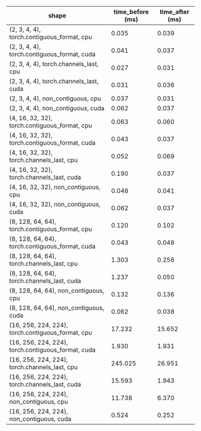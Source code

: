 | shape | time_before (ms) | time_after (ms) |
| --- | --- | --- | 
| (2, 3, 4, 4), torch.contiguous_format, cpu  |  0.035 |  0.039 | 
| (2, 3, 4, 4), torch.contiguous_format, cuda  |  0.041 |  0.037 | 
| (2, 3, 4, 4), torch.channels_last, cpu  |  0.027 |  0.031 | 
| (2, 3, 4, 4), torch.channels_last, cuda  |  0.031 |  0.036 | 
| (2, 3, 4, 4), non_contiguous, cpu  |  0.037 |  0.031 | 
| (2, 3, 4, 4), non_contiguous, cuda  |  0.062 |  0.037 | 
| (4, 16, 32, 32), torch.contiguous_format, cpu  |  0.063 |  0.060 | 
| (4, 16, 32, 32), torch.contiguous_format, cuda  |  0.043 |  0.037 | 
| (4, 16, 32, 32), torch.channels_last, cpu  |  0.052 |  0.069 | 
| (4, 16, 32, 32), torch.channels_last, cuda  |  0.190 |  0.037 | 
| (4, 16, 32, 32), non_contiguous, cpu  |  0.048 |  0.041 | 
| (4, 16, 32, 32), non_contiguous, cuda  |  0.062 |  0.037 | 
| (8, 128, 64, 64), torch.contiguous_format, cpu  |  0.120 |  0.102 | 
| (8, 128, 64, 64), torch.contiguous_format, cuda  |  0.043 |  0.048 | 
| (8, 128, 64, 64), torch.channels_last, cpu  |  1.303 |  0.258 | 
| (8, 128, 64, 64), torch.channels_last, cuda  |  1.237 |  0.050 | 
| (8, 128, 64, 64), non_contiguous, cpu  |  0.132 |  0.136 | 
| (8, 128, 64, 64), non_contiguous, cuda  |  0.062 |  0.038 | 
| (16, 256, 224, 224), torch.contiguous_format, cpu  |  17.232 |  15.652 | 
| (16, 256, 224, 224), torch.contiguous_format, cuda  |  1.930 |  1.931 | 
| (16, 256, 224, 224), torch.channels_last, cpu  |  245.025 |  26.951 | 
| (16, 256, 224, 224), torch.channels_last, cuda  |  15.593 |  1.943 | 
| (16, 256, 224, 224), non_contiguous, cpu  |  11.738 |  6.370 | 
| (16, 256, 224, 224), non_contiguous, cuda  |  0.524 |  0.252 | 
